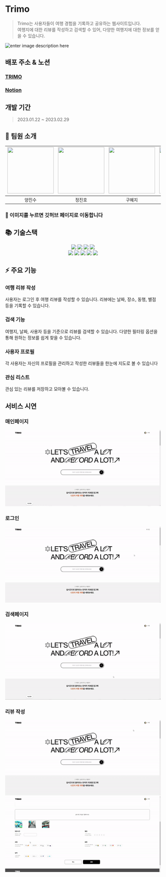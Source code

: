 # Trimo

> Trimo는 사용자들이 여행 경험을 기록하고 공유하는 웹사이트입니다. <br>
> 여행지에 대한 리뷰를 작성하고 검색할 수 있어, 다양한 여행지에 대한 정보를 얻을 수 있습니다.

![enter image description here](https://cdn.discordapp.com/attachments/1152155333926592513/1212534482381570128/1.png?ex=65f22fbc&is=65dfbabc&hm=d1d8e475947f8fa4445188f4ef3c2fc72db23037075800350f72ad82b838ef33&)

## 배포 주소 & 노션

### <a href="https://www.trimo.kr/" target="_blank" rel="noopener noreferrer">TRIMO</a>

### <a href="https://www.notion.so/acceptagreed/TRIMO-6f193f79397249daa8c293b1a3ae2f5f?pvs=4" target="_blank" rel="noopener noreferrer">Notion</a>

## 개발 기간

> 2023.01.22 ~ 2023.02.29

## 👫 팀원 소개

| <a href="https://github.com/Accept77"> <img src='https://avatars.githubusercontent.com/u/101549519?v=4' width=150px height=150px></a> | <a href="https://github.com/ayden94"><img src='https://avatars.githubusercontent.com/u/144667387?v=4' width=150px height=150px></a> | <a href="https://github.com/gooma519"><img src='https://avatars.githubusercontent.com/u/144667600?v=4' width=150px height=150px></a> | <a href="https://github.com/arky02"><img src='https://avatars.githubusercontent.com/u/46954114?v=4' width=150px height=150px></a> |
| :-----------------------------------------------------------------------------------------------------------------------------------: | :---------------------------------------------------------------------------------------------------------------------------------: | :----------------------------------------------------------------------------------------------------------------------------------: | :-------------------------------------------------------------------------------------------------------------------------------: |
|                                                                양진수                                                                 |                                                               정진호                                                                |                                                                구혜지                                                                |                                                              김기연                                                               |

### 🔗 이미지를 누르면 깃허브 페이지로 이동합니다

## 📚 기술스택

<div align=center> 
<img src="https://img.shields.io/badge/html5-E34F26?style=for-the-badge&logo=html5&logoColor=white">
<img src="https://img.shields.io/badge/tailwindcss-06B6D4?style=for-the-badge&logo=tailwindcss&logoColor=white">
<img src="https://img.shields.io/badge/javascript-F7DF1E?style=for-the-badge&logo=javascript&logoColor=white">
<img src="https://img.shields.io/badge/typescript-3178C6?style=for-the-badge&logo=typescript&logoColor=white">
<br>
<img src="https://img.shields.io/badge/axios-5A29E4?style=for-the-badge&logo=axios&logoColor=white">
<img src="https://img.shields.io/badge/Storybook-FF4785?style=for-the-badge&logo=Storybook&logoColor=white">
<img src="https://img.shields.io/badge/nextjs-000000?style=for-the-badge&logo=nextdotjs&logoColor=white">
<img src="https://img.shields.io/badge/eslint-4B32C3?style=for-the-badge&logo=eslint&logoColor=white">
<img src="https://img.shields.io/badge/prettier-F7B93E?style=for-the-badge&logo=prettier&logoColor=white">
</div>

## ⚡️ 주요 기능

### 여행 리뷰 작성

사용자는 로그인 후 여행 리뷰를 작성할 수 있습니다. 리뷰에는 날짜, 장소, 동행, 별점 등을 기록할 수 있습니다.

### 검색 기능

여행지, 날짜, 사용자 등을 기준으로 리뷰를 검색할 수 있습니다. 다양한 필터링 옵션을 통해 원하는 정보를 쉽게 찾을 수 있습니다.

### 사용자 프로필

각 사용자는 자신의 프로필을 관리하고 작성한 리뷰들을 한눈에 지도로 볼 수 있습니다

### 관심 리스트

관심 있는 리뷰를 저장하고 모아볼 수 있습니다.

## 서비스 시연

### 매인페이지

<img src="/etc/매인.gif">

### 로그인

<img src="/etc/로그인.gif">

### 검색페이지

<img src="/etc/검색.gif">

### 리뷰 작성

<img src="/etc/리뷰 만들기1.gif">
<img src="/etc/리뷰 만들기2.gif">
